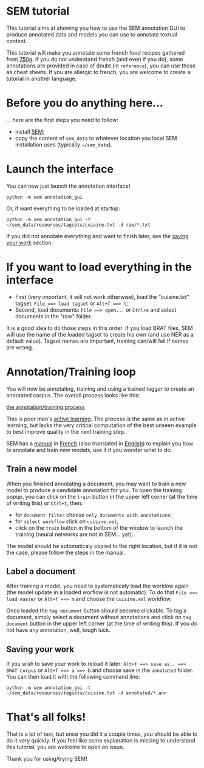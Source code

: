 
# SEM tutorial

This tutorial aims at showing you how to use the SEM annotation GUI to produce annotated data and models you can use to annotate textual content.

This tutorial will make you annotate some french food recipes gathered from [750g](https://www.750g.com/). If you do not understand french (and even if you do), some annotations are provided in case of doubt (in `reference`), you can use those as cheat sheets. If you are allergic to french, you are welcome to create a tutorial in another language.

# Before you do anything here...

... here are the first steps you need to follow:

- install [SEM](https://github.com/YoannDupont/SEM);
- copy the content of `sem_data` to whatever location you local SEM installation uses (typically `~/sem_data`).

# Launch the interface

You can now just launch the annotation interface!

`python -m sem annotation_gui`

Or, if want everything to be loaded at startup:

`python -m sem annotation_gui -t ~/sem_data/resources/tagsets/cuisine.txt -d raw/*.txt`

If you did not annotate everything and want to finish later, see the [saving your work](#saving-your-work) section.

# If you want to load everything in the interface

- First (very important, it will not work otherwise), load the "cuisine.txt" tagset: `File ==> load tagset` or `Alt+f ==> t`;
- Second, load documents: `File ==> open...` or `Ctrl+o` and select documents in the "raw" folder.

It is a good idea to do those steps in this order. If you load BRAT files, SEM will use the name of the loaded tagset to create his own (and use NER as a default value). Tagset names are important, training can/will fail if names are wrong.

# Annotation/Training loop

You will now be annotating, training and using a trained tagger to create an annotated corpus. The overall process looks like this:

[the annotation/training process](training-loop.png)

This is poor man's [active learning](https://en.wikipedia.org/wiki/Active_learning_(machine_learning)). The process is the same as in active learning, but lacks the very critical computation of the best unseen example to best improve quality in the next training step.

SEM has a [manual](https://github.com/YoannDupont/SEM/tree/master/manual) in [French](https://github.com/YoannDupont/SEM/blob/master/manual/manual-fr.pdf) (also translated in [English](https://github.com/YoannDupont/SEM/blob/master/manual/manual-en.pdf)) to explain you how to annotate and train new models, use it if you wonder what to do.

## Train a new model

When you finished annotating a document, you may want to train a new model to produce a candidate annotation for you. To open the training popup, you can click on the `train` button in the upper left corner (at the time of writing this) or `Ctrl+t`, then:

- for `document filter` choose `only documents with annotations`;
- for `select workflow` click on `cuisine.xml`;
- click on the `train` button in the bottom of the window to launch the training (neural networks are not in SEM... yet).

The model should be automaticaly copied to the right location, but if it is not the case, please follow the steps in the manual.

## Label a document

After training a model, you need to systematicaly load the worklow again (the model update in a loaded worflow is not automatic). To do that `File ==> load master` or `Alt+f ==> m` and choose the `cuisine.xml` workflow.

Once loaded the `tag document` button should become clickable. To tag a document, simply select a document without annotations and click on `tag document` button in the upper left corner (at the time of writing this). If you do not have any annotation, well, tough luck.

## Saving your work

If you wish to save your work to reload it later: `Alt+f ==> save as.. ==> BRAT corpus` or `Alt+f ==> a ==> b` and choose save in the `annotated` folder. You can then load it with the following command line:

`python -m sem annotation_gui -t ~/sem_data/resources/tagsets/cuisine.txt -d annotated/*.ann`

# That's all folks!

That is a lot of text, but once you did it a couple times, you should be able to do it very quickly. If you feel like some explanation is missing to understand this tutorial, you are welcome to open an issue.

Thank you for using/trying SEM!
